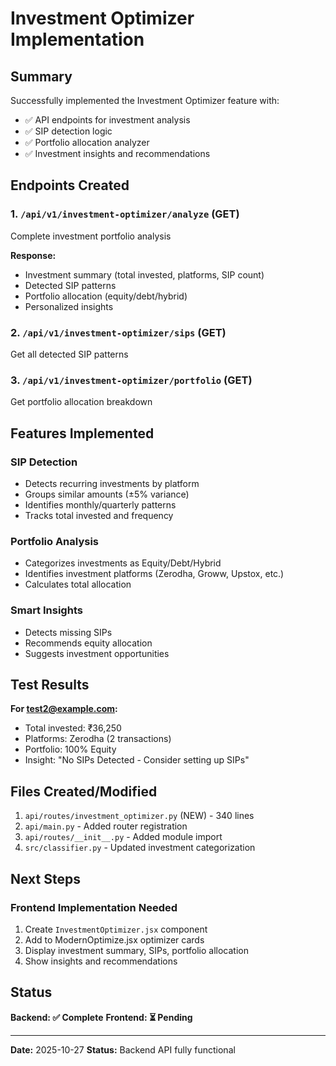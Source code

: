 # Investment Optimizer Implementation

## Summary

Successfully implemented the Investment Optimizer feature with:
- ✅ API endpoints for investment analysis
- ✅ SIP detection logic
- ✅ Portfolio allocation analyzer
- ✅ Investment insights and recommendations

## Endpoints Created

### 1. `/api/v1/investment-optimizer/analyze` (GET)
Complete investment portfolio analysis

**Response:**
- Investment summary (total invested, platforms, SIP count)
- Detected SIP patterns
- Portfolio allocation (equity/debt/hybrid)
- Personalized insights

### 2. `/api/v1/investment-optimizer/sips` (GET)
Get all detected SIP patterns

### 3. `/api/v1/investment-optimizer/portfolio` (GET)
Get portfolio allocation breakdown

## Features Implemented

### SIP Detection
- Detects recurring investments by platform
- Groups similar amounts (±5% variance)
- Identifies monthly/quarterly patterns
- Tracks total invested and frequency

### Portfolio Analysis
- Categorizes investments as Equity/Debt/Hybrid
- Identifies investment platforms (Zerodha, Groww, Upstox, etc.)
- Calculates total allocation

### Smart Insights
- Detects missing SIPs
- Recommends equity allocation
- Suggests investment opportunities

## Test Results

**For test2@example.com:**
- Total invested: ₹36,250
- Platforms: Zerodha (2 transactions)
- Portfolio: 100% Equity
- Insight: "No SIPs Detected - Consider setting up SIPs"

## Files Created/Modified

1. `api/routes/investment_optimizer.py` (NEW) - 340 lines
2. `api/main.py` - Added router registration
3. `api/routes/__init__.py` - Added module import
4. `src/classifier.py` - Updated investment categorization

## Next Steps

### Frontend Implementation Needed
1. Create `InvestmentOptimizer.jsx` component
2. Add to ModernOptimize.jsx optimizer cards
3. Display investment summary, SIPs, portfolio allocation
4. Show insights and recommendations

## Status

**Backend: ✅ Complete**
**Frontend: ⏳ Pending**

---
**Date:** 2025-10-27
**Status:** Backend API fully functional

